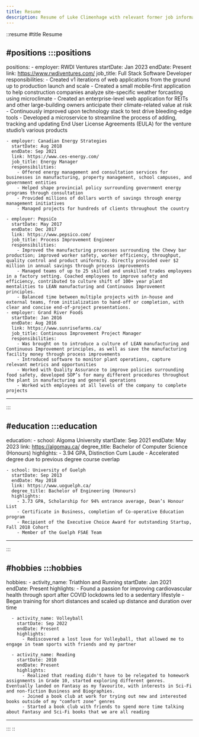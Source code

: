 ```yaml
---
title: Resume
description: Resume of Luke Climenhage with relevant former job information
---
```


::resume
#title
Resume

#positions
  :::positions
  ---
  positions:
    - employer: RWDI Ventures
      startDate: Jan 2023
      endDate: Present
      link: https://www.rwdiventures.com/
      job_title: Full Stack Software Developer
      responsibilities:
        - Created v1 iterations of web applications from the ground up to production launch and scale
        - Created a small mobile-first application to help construction companies analyze site-specific weather forcasting using microclimate
        - Created an enterprise-level web application for REITs and other large-building owners anticipate their climate-related value at risk
        - Continuously improved upon technology stack to test drive bleeding-edge tools
        - Developed a microservice to streamline the process of adding, tracking and updating End User License Agreements (EULA) for the venture studio’s various products

    - employer: Canadian Energy Strategies
      startDate: Aug 2018
      endDate: Sep 2021
      link: https://www.ces-energy.com/
      job_title: Energy Manager
      responsibilities:
        - Offered energy management and consultation services for businesses in manufacturing, property management, school campuses, and government entities
        - Helped shape provincial policy surrounding government energy programs through consultation
        - Provided millions of dollars worth of savings through energy management initiatives
        - Managed projects for hundreds of clients throughout the country

    - employer: PepsiCo
      startDate: May 2017
      endDate: Dec 2017
      link: https://www.pepsico.com/
      job_title: Process Improvement Engineer
      responsibilities:
        - Improved the manufacturing processes surrounding the Chewy bar production; improved worker safety, worker efficiency, throughput, quality control and product uniformity. Directly provided over $2 million in annual savings through process improvements
        - Managed teams of up to 25 skilled and unskilled trades employees in a factory setting. Coached employees to improve safety and efficiency, contributed to culture shift of 100+ year plant mentalities to LEAN manufacturing and Continuous Improvement principles.
        - Balanced time between multiple projects with in-house and external teams, from initialization to hand-off or completion, with clear and concise end-of-project presentations.
    - employer: Grand River Foods
      startDate: Jan 2016
      endDate: Aug 2016
      link: https://www.sunrisefarms.ca/
      job_title: Continuous Improvement Project Manager
      responsibilities:
        - Was brought on to introduce a culture of LEAN manufacturing and Continuous Improvement principles, as well as save the manufacturing facility money through process improvements
        - Introduced software to monitor plant operations, capture relevant metrics and opportunities
        - Worked with Quality Assurance to improve policies surrounding food safety, developed SOP’s for many different procedures throughout the plant in manufacturing and general operations
        - Worked with employees at all levels of the company to complete projects
  ---
  :::

#education
  :::education
  ---
  education:
    - school: Algoma University
      startDate: Sep 2021
      endDate: May 2023
      link: https://algomau.ca/
      degree_title: Bachelor of Computer Science (Honours)
      highlights:
        - 3.94 GPA, Distinction Cum Laude
        - Accelerated degree due to previous degree course overlap
 
    - school: University of Guelph
      startDate: Sep 2013
      endDate: May 2018
      link: https://www.uoguelph.ca/
      degree_title: Bachelor of Engineering (Honours)
      highlights:
        - 3.73 GPA, Scholarship for 94% entrance average, Dean’s Honour List
        - Certificate in Business, completion of Co-operative Education program
        - Recipient of the Executive Choice Award for outstanding Startup, Fall 2018 Cohort
        - Member of the Guelph FSAE Team
  ---
  :::

#hobbies
  :::hobbies
  ---
  hobbies:
      - activity_name: Triathlon and Running
        startDate: Jan 2021
        endDate: Present
        highlights:
          - Found a passion for improving cardiovascular health through sport after COVID lockdowns led to a sedentary lifestyle
          - Began training for short distances and scaled up distance and duration over time
 
      - activity_name: Volleyball
        startDate: Sep 2022
        endDate: Present
        highlights:
          - Rediscovered a lost love for Volleyball, that allowed me to engage in team sports with friends and my partner
          
      - activity_name: Reading
        startDate: 2010
        endDate: Present
        highlights:
          - Realized that reading didn't have to be relegated to homework assignments in Grade 10, started exploring different genres. Eventually landed on Fantasy as my favourite, with interests in Sci-Fi and non-fiction Business and Biographies.
          - Joined a book club at work for trying out new and interested books outside of my "comfort zone" genres
          - Started a book club with friends to spend more time talking about Fantasy and Sci-Fi books that we are all reading
          
  ---
  :::
::
